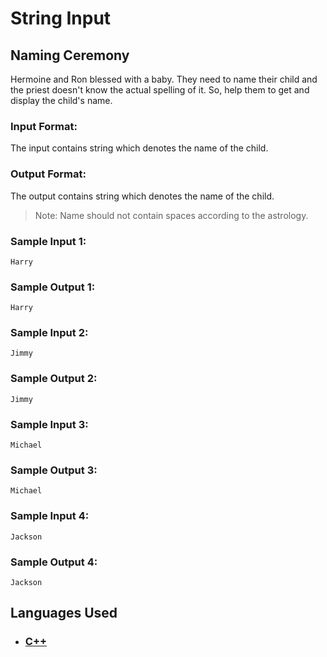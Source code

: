 # String Input

## Naming Ceremony

Hermoine and Ron blessed with a baby. They need to name their child and the priest doesn't know the actual spelling of it. So, help them to get and display the child's name.

### Input Format:

The input contains string which denotes the name of the child.

### Output Format:

The output contains string which denotes the name of the child.

> Note: Name should not contain spaces according to the astrology.

### Sample Input 1:

```
Harry
```

### Sample Output 1:

```
Harry
```

### Sample Input 2:

```
Jimmy
```

### Sample Output 2:

```
Jimmy
```

### Sample Input 3:

```
Michael
```

### Sample Output 3:

```
Michael
```

### Sample Input 4:

```
Jackson
```

### Sample Output 4:

```
Jackson
```

## Languages Used

- ### [C++](question_07.cpp)
